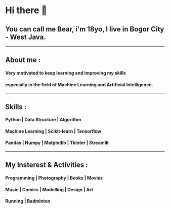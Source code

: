 # Hi there 👋

## You can call me Bear, i'm 18yo, I live in Bogor City - West Java.


----------------------------------------------------------------
## About me :

#### Very motivated to keep learning and improving my skills
#### especially in the field of Machine Learning and Artificial Intelligence.
----------------------------------------------------------------
## Skills :

#### Python | Data Structure | Algorithm
#### Machine Learning | Scikit-learn | Tensorflow
#### Pandas | Numpy | Matplotlib | Tkinter | Streamlit
----------------------------------------------------------------
## My Insterest & Activities :

#### Programming | Photography | Books | Movies
#### Music | Comics | Modelling | Design | Art 
#### Running | Badminton 

<!--
**knightbearr/knightbearr** is a ✨ _special_ ✨ repository because its `README.md` (this file) appears on your GitHub profile.

Here are some ideas to get you started:

- Hi, my name is Muhamad Azmi Muis, I'm from Bogor City, West Java, and I'm 18yo ...
- 🌱 I’m currently learning ...
- 👯 I’m looking to collaborate on ...
- 🤔 I’m looking for help with ...
- 💬 Ask me about ...
- 📫 How to reach me: ...
- 😄 Pronouns: ...
- ⚡ Fun fact: ...
-->
